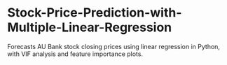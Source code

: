 # Stock-Price-Prediction-with-Multiple-Linear-Regression
Forecasts AU Bank stock closing prices using linear regression in Python, with VIF analysis and feature importance plots.
